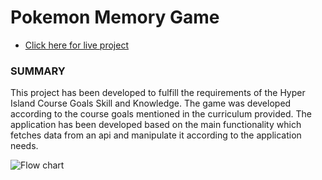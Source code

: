 # Pokemon Memory Game

- [Click here for live project](https://adorable-syrniki-de194e.netlify.app/)

### SUMMARY

This project has been developed to fulfill the requirements of the Hyper Island Course Goals Skill and Knowledge.
The game was developed according to the course goals mentioned in the curriculum provided.
The application has been developed based on the main functionality which fetches data from an api and manipulate it according
to the application needs.

![Flow chart](https://res.cloudinary.com/frank2021/image/upload/v1669640273/pokemon_game/Flow_chart_xmjjop.png)
